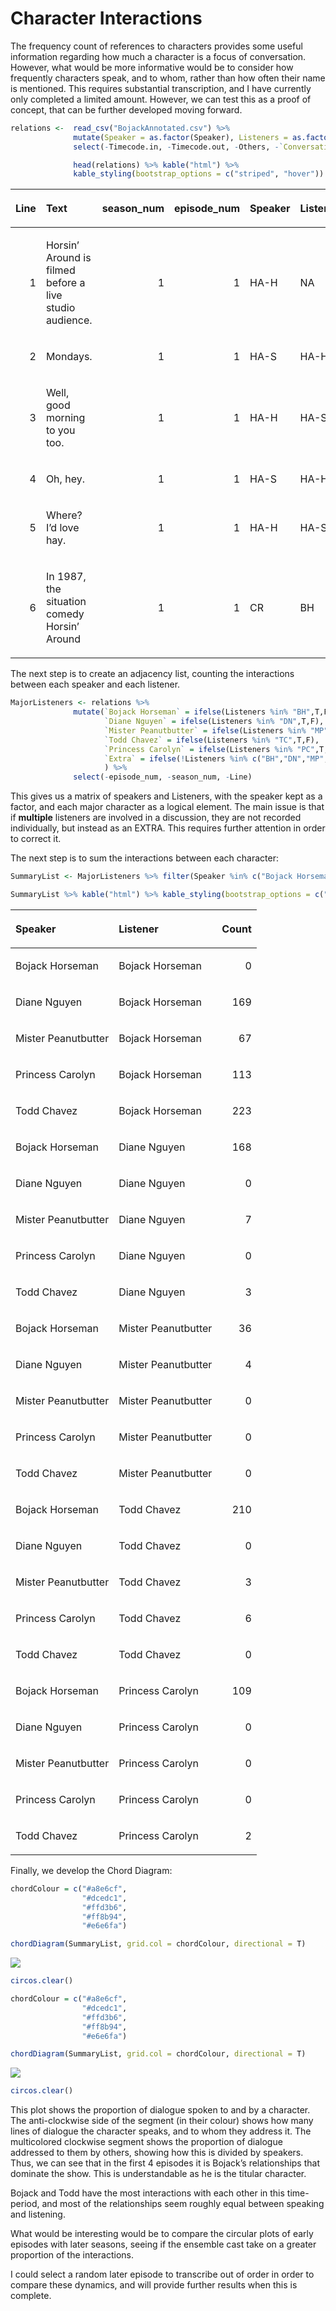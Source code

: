 
# Character Interactions

The frequency count of references to characters provides some useful
information regarding how much a character is a focus of conversation.
However, what would be more informative would be to consider how
frequently characters speak, and to whom, rather than how often their
name is mentioned. This requires substantial transcription, and I have
currently only completed a limited amount. However, we can test this as
a proof of concept, that can be further developed moving forward.

``` r
relations <-  read_csv("BojackAnnotated.csv") %>%
              mutate(Speaker = as.factor(Speaker), Listeners = as.factor(Listeners)) %>%
              select(-Timecode.in, -Timecode.out, -Others, -`Conversation Number`, -`Cut-Away`)
```

``` r
              head(relations) %>% kable("html") %>%
              kable_styling(bootstrap_options = c("striped", "hover"))
```

<table class="table table-striped table-hover" style="margin-left: auto; margin-right: auto;">

<thead>

<tr>

<th style="text-align:right;">

Line

</th>

<th style="text-align:left;">

Text

</th>

<th style="text-align:right;">

season\_num

</th>

<th style="text-align:right;">

episode\_num

</th>

<th style="text-align:left;">

Speaker

</th>

<th style="text-align:left;">

Listeners

</th>

</tr>

</thead>

<tbody>

<tr>

<td style="text-align:right;">

1

</td>

<td style="text-align:left;">

Horsin’ Around is filmed before a live studio audience.

</td>

<td style="text-align:right;">

1

</td>

<td style="text-align:right;">

1

</td>

<td style="text-align:left;">

HA-H

</td>

<td style="text-align:left;">

NA

</td>

</tr>

<tr>

<td style="text-align:right;">

2

</td>

<td style="text-align:left;">

Mondays.

</td>

<td style="text-align:right;">

1

</td>

<td style="text-align:right;">

1

</td>

<td style="text-align:left;">

HA-S

</td>

<td style="text-align:left;">

HA-H

</td>

</tr>

<tr>

<td style="text-align:right;">

3

</td>

<td style="text-align:left;">

Well, good morning to you too.

</td>

<td style="text-align:right;">

1

</td>

<td style="text-align:right;">

1

</td>

<td style="text-align:left;">

HA-H

</td>

<td style="text-align:left;">

HA-S

</td>

</tr>

<tr>

<td style="text-align:right;">

4

</td>

<td style="text-align:left;">

Oh, hey.

</td>

<td style="text-align:right;">

1

</td>

<td style="text-align:right;">

1

</td>

<td style="text-align:left;">

HA-S

</td>

<td style="text-align:left;">

HA-H

</td>

</tr>

<tr>

<td style="text-align:right;">

5

</td>

<td style="text-align:left;">

Where? I’d love hay.

</td>

<td style="text-align:right;">

1

</td>

<td style="text-align:right;">

1

</td>

<td style="text-align:left;">

HA-H

</td>

<td style="text-align:left;">

HA-S

</td>

</tr>

<tr>

<td style="text-align:right;">

6

</td>

<td style="text-align:left;">

In 1987, the situation comedy Horsin’ Around

</td>

<td style="text-align:right;">

1

</td>

<td style="text-align:right;">

1

</td>

<td style="text-align:left;">

CR

</td>

<td style="text-align:left;">

BH

</td>

</tr>

</tbody>

</table>

The next step is to create an adjacency list, counting the interactions
between each speaker and each listener.

``` r
MajorListeners <- relations %>%
              mutate(`Bojack Horseman` = ifelse(Listeners %in% "BH",T,F),
                     `Diane Nguyen` = ifelse(Listeners %in% "DN",T,F),
                     `Mister Peanutbutter` = ifelse(Listeners %in% "MP",T,F),
                     `Todd Chavez` = ifelse(Listeners %in% "TC",T,F),
                     `Princess Carolyn` = ifelse(Listeners %in% "PC",T,F),
                     `Extra` = ifelse(!Listeners %in% c("BH","DN","MP","TC","PC"),T,F) 
                     ) %>%
              select(-episode_num, -season_num, -Line)
```

This gives us a matrix of speakers and Listeners, with the speaker kept
as a factor, and each major character as a logical element. The main
issue is that if **multiple** listeners are involved in a discussion,
they are not recorded individually, but instead as an EXTRA. This
requires further attention in order to correct it.

The next step is to sum the interactions between each
character:

``` r
SummaryList <- MajorListeners %>% filter(Speaker %in% c("Bojack Horseman","Diane Nguyen", "Mister Peanutbutter", "Todd Chavez", "Princess Carolyn")) %>% group_by(Speaker) %>% summarise(`Bojack Horseman` = sum(`Bojack Horseman`), `Diane Nguyen` = sum(`Diane Nguyen`), `Mister Peanutbutter` = sum(`Mister Peanutbutter`), `Todd Chavez` = sum(`Todd Chavez`), `Princess Carolyn` = sum(`Princess Carolyn`)) %>% gather(Listener, Count, -Speaker)

SummaryList %>% kable("html") %>% kable_styling(bootstrap_options = c("striped", "hover"))
```

<table class="table table-striped table-hover" style="margin-left: auto; margin-right: auto;">

<thead>

<tr>

<th style="text-align:left;">

Speaker

</th>

<th style="text-align:left;">

Listener

</th>

<th style="text-align:right;">

Count

</th>

</tr>

</thead>

<tbody>

<tr>

<td style="text-align:left;">

Bojack Horseman

</td>

<td style="text-align:left;">

Bojack Horseman

</td>

<td style="text-align:right;">

0

</td>

</tr>

<tr>

<td style="text-align:left;">

Diane Nguyen

</td>

<td style="text-align:left;">

Bojack Horseman

</td>

<td style="text-align:right;">

169

</td>

</tr>

<tr>

<td style="text-align:left;">

Mister Peanutbutter

</td>

<td style="text-align:left;">

Bojack Horseman

</td>

<td style="text-align:right;">

67

</td>

</tr>

<tr>

<td style="text-align:left;">

Princess Carolyn

</td>

<td style="text-align:left;">

Bojack Horseman

</td>

<td style="text-align:right;">

113

</td>

</tr>

<tr>

<td style="text-align:left;">

Todd Chavez

</td>

<td style="text-align:left;">

Bojack Horseman

</td>

<td style="text-align:right;">

223

</td>

</tr>

<tr>

<td style="text-align:left;">

Bojack Horseman

</td>

<td style="text-align:left;">

Diane Nguyen

</td>

<td style="text-align:right;">

168

</td>

</tr>

<tr>

<td style="text-align:left;">

Diane Nguyen

</td>

<td style="text-align:left;">

Diane Nguyen

</td>

<td style="text-align:right;">

0

</td>

</tr>

<tr>

<td style="text-align:left;">

Mister Peanutbutter

</td>

<td style="text-align:left;">

Diane Nguyen

</td>

<td style="text-align:right;">

7

</td>

</tr>

<tr>

<td style="text-align:left;">

Princess Carolyn

</td>

<td style="text-align:left;">

Diane Nguyen

</td>

<td style="text-align:right;">

0

</td>

</tr>

<tr>

<td style="text-align:left;">

Todd Chavez

</td>

<td style="text-align:left;">

Diane Nguyen

</td>

<td style="text-align:right;">

3

</td>

</tr>

<tr>

<td style="text-align:left;">

Bojack Horseman

</td>

<td style="text-align:left;">

Mister Peanutbutter

</td>

<td style="text-align:right;">

36

</td>

</tr>

<tr>

<td style="text-align:left;">

Diane Nguyen

</td>

<td style="text-align:left;">

Mister Peanutbutter

</td>

<td style="text-align:right;">

4

</td>

</tr>

<tr>

<td style="text-align:left;">

Mister Peanutbutter

</td>

<td style="text-align:left;">

Mister Peanutbutter

</td>

<td style="text-align:right;">

0

</td>

</tr>

<tr>

<td style="text-align:left;">

Princess Carolyn

</td>

<td style="text-align:left;">

Mister Peanutbutter

</td>

<td style="text-align:right;">

0

</td>

</tr>

<tr>

<td style="text-align:left;">

Todd Chavez

</td>

<td style="text-align:left;">

Mister Peanutbutter

</td>

<td style="text-align:right;">

0

</td>

</tr>

<tr>

<td style="text-align:left;">

Bojack Horseman

</td>

<td style="text-align:left;">

Todd Chavez

</td>

<td style="text-align:right;">

210

</td>

</tr>

<tr>

<td style="text-align:left;">

Diane Nguyen

</td>

<td style="text-align:left;">

Todd Chavez

</td>

<td style="text-align:right;">

0

</td>

</tr>

<tr>

<td style="text-align:left;">

Mister Peanutbutter

</td>

<td style="text-align:left;">

Todd Chavez

</td>

<td style="text-align:right;">

3

</td>

</tr>

<tr>

<td style="text-align:left;">

Princess Carolyn

</td>

<td style="text-align:left;">

Todd Chavez

</td>

<td style="text-align:right;">

6

</td>

</tr>

<tr>

<td style="text-align:left;">

Todd Chavez

</td>

<td style="text-align:left;">

Todd Chavez

</td>

<td style="text-align:right;">

0

</td>

</tr>

<tr>

<td style="text-align:left;">

Bojack Horseman

</td>

<td style="text-align:left;">

Princess Carolyn

</td>

<td style="text-align:right;">

109

</td>

</tr>

<tr>

<td style="text-align:left;">

Diane Nguyen

</td>

<td style="text-align:left;">

Princess Carolyn

</td>

<td style="text-align:right;">

0

</td>

</tr>

<tr>

<td style="text-align:left;">

Mister Peanutbutter

</td>

<td style="text-align:left;">

Princess Carolyn

</td>

<td style="text-align:right;">

0

</td>

</tr>

<tr>

<td style="text-align:left;">

Princess Carolyn

</td>

<td style="text-align:left;">

Princess Carolyn

</td>

<td style="text-align:right;">

0

</td>

</tr>

<tr>

<td style="text-align:left;">

Todd Chavez

</td>

<td style="text-align:left;">

Princess Carolyn

</td>

<td style="text-align:right;">

2

</td>

</tr>

</tbody>

</table>

Finally, we develop the Chord Diagram:

``` r
chordColour = c("#a8e6cf",
                "#dcedc1",
                "#ffd3b6",
                "#ff8b94",
                "#e6e6fa")

chordDiagram(SummaryList, grid.col = chordColour, directional = T)
```

![](CircularMap_files/figure-gfm/unnamed-chunk-4-1.png)<!-- -->

``` r
circos.clear()
```

``` r
chordColour = c("#a8e6cf",
                "#dcedc1",
                "#ffd3b6",
                "#ff8b94",
                "#e6e6fa")

chordDiagram(SummaryList, grid.col = chordColour, directional = T)
```

![](CircularMap_files/figure-gfm/unnamed-chunk-5-1.png)<!-- -->

``` r
circos.clear()
```

This plot shows the proportion of dialogue spoken to and by a character.
The anti-clockwise side of the segment (in their colour) shows how many
lines of dialogue the character speaks, and to whom they address it. The
multicolored clockwise segment shows the proportion of dialogue
addressed to them by others, showing how this is divided by speakers.
Thus, we can see that in the first 4 episodes it is Bojack’s
relationships that dominate the show. This is understandable as he is
the titular character.

Bojack and Todd have the most interactions with each other in this
time-period, and most of the relationships seem roughly equal between
speaking and listening.

What would be interesting would be to compare the circular plots of
early episodes with later seasons, seeing if the ensemble cast take on a
greater proportion of the interactions.

I could select a random later episode to transcribe out of order in
order to compare these dynamics, and will provide further results when
this is complete.
